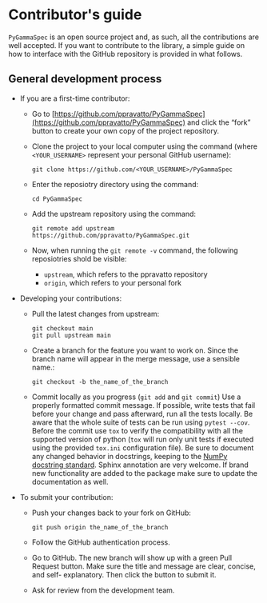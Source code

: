 # Contributor's guide

`PyGammaSpec` is an open source project and, as such, all the contributions are well accepted. If you want to contribute to the library, a simple guide on how to interface with the GitHub repository is provided in what follows.

## General development process

* If you are a first-time contributor:

    * Go to [https://github.com/ppravatto/PyGammaSpec](https://github.com/ppravatto/PyGammaSpec) and click the “fork” button to create your own copy of the project repository.

    * Clone the project to your local computer using the command (where `<YOUR_USERNAME>` represent your personal GitHub username): 
        ```
        git clone https://github.com/<YOUR_USERNAME>/PyGammaSpec
        ```

    * Enter the reposiotry directory using the command:
        ```
        cd PyGammaSpec
        ```

    * Add the upstream repository using the command:
        ```
        git remote add upstream https://github.com/ppravatto/PyGammaSpec.git
        ```

    * Now, when running the `git remote -v` command, the following reposiotries shold be visible:
        * `upstream`, which refers to the ppravatto repository
        * `origin`, which refers to your personal fork

* Developing your contributions:
    
    * Pull the latest changes from upstream:
        ```
        git checkout main
        git pull upstream main
        ```

    * Create a branch for the feature you want to work on. Since the branch name will appear in the merge message, use a sensible name.:
        ```
        git checkout -b the_name_of_the_branch
        ```

    * Commit locally as you progress (`git add` and `git commit`) Use a properly formatted commit message. If possible, write tests that fail before your change and pass afterward, run all the tests locally. Be aware that the whole suite of tests can be run using `pytest --cov`. Before the commit use `tox` to verify the compatibility with all the supported version of python (`tox` will run only unit tests if executed using the provided `tox.ini` configuration file). Be sure to document any changed behavior in docstrings, keeping to the [NumPy docstring standard](https://numpydoc.readthedocs.io/en/latest/format.html). Sphinx annotation are very welcome. If brand new functionality are added to the package make sure to update the documentation as well.

* To submit your contribution:

    * Push your changes back to your fork on GitHub:
        ```
        git push origin the_name_of_the_branch
        ```
    * Follow the GitHub authentication process.

    * Go to GitHub. The new branch will show up with a green Pull Request button. Make sure the title and message are clear, concise, and self- explanatory. Then click the button to submit it.

    * Ask for review from the development team.